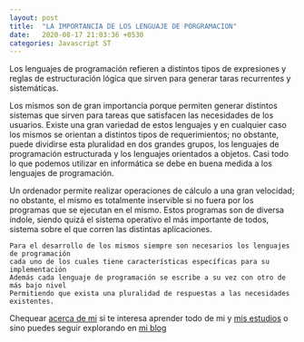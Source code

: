 ```yaml
---
layout: post
title:  "LA IMPORTANCIA DE LOS LENGUAJE DE PORGRAMACION"
date:   2020-08-17 21:03:36 +0530
categories: Javascript ST
---
```

Los lenguajes de programación refieren a distintos tipos de expresiones y reglas de estructuración lógica que sirven para generar taras recurrentes y sistemáticas.

Los mismos son de gran importancia porque permiten generar distintos sistemas que sirven para tareas que satisfacen las necesidades de los usuarios. Existe una gran variedad de estos lenguajes y en cualquier caso los mismos se orientan a distintos tipos de requerimientos; no obstante, puede dividirse esta pluralidad en dos grandes grupos, los lenguajes de programación estructurada y los lenguajes orientados a objetos. Casi todo lo que podemos utilizar en informática se debe en buena medida a los lenguajes de programación.

Un ordenador permite realizar operaciones de cálculo a una gran velocidad; no obstante, el mismo es totalmente inservible si no fuera por los programas que se ejecutan en el mismo. Estos programas son de diversa índole, siendo quizá el sistema operativo el más importante de todos, sistema sobre el que corren las distintas aplicaciones. 

```
Para el desarrollo de los mismos siempre son necesarios los lenguajes de programación
cada uno de los cuales tiene características específicas para su implementación
Además cada lenguaje de programación se escribe a su vez con otro de más bajo nivel 
Permitiendo que exista una pluralidad de respuestas a las necesidades existentes.
```

Chequear [acerca de mi] si te interesa aprender todo de mi y [mis estudios] o sino puedes seguir explorando en [mi blog]

[acerca de mi]: https://freddystjr.github.io/PROJ-SO/javascript/nodejs/2020/08/17/welcome-to-life.html
[mis estudios]:  https://freddystjr.github.io/PROJ-SO/javascript/nodejs/2020/08/17/welcome-to-edu.html
[mi blog]: https://freddystjr.github.io/PROJ-SO/
